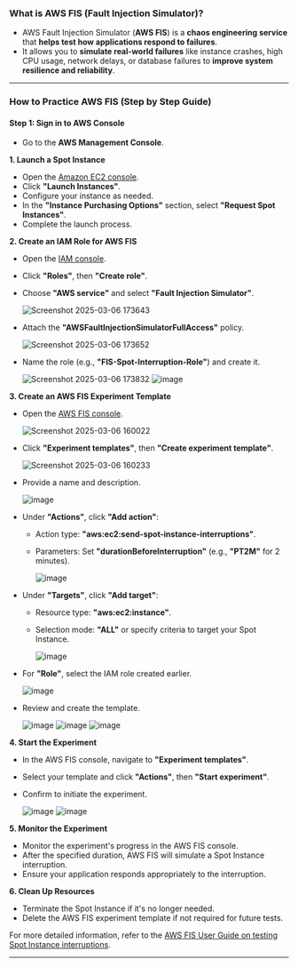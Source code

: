 ### **What is AWS FIS (Fault Injection Simulator)?**  
- AWS Fault Injection Simulator (**AWS FIS**) is a **chaos engineering service** that **helps test how applications respond to failures**.
- It allows you to **simulate real-world failures** like instance crashes, high CPU usage, network delays, or database failures to **improve system resilience and reliability**.  

---

### **How to Practice AWS FIS (Step by Step Guide)**  

#### **Step 1: Sign in to AWS Console**  
- Go to the **AWS Management Console**.
  
**1. Launch a Spot Instance**

   - Open the [Amazon EC2 console](https://console.aws.amazon.com/ec2/).
   - Click **"Launch Instances"**.
   - Configure your instance as needed.
   - In the **"Instance Purchasing Options"** section, select **"Request Spot Instances"**.
   - Complete the launch process.

**2. Create an IAM Role for AWS FIS**

   - Open the [IAM console](https://console.aws.amazon.com/iam/).
   - Click **"Roles"**, then **"Create role"**.
   - Choose **"AWS service"** and select **"Fault Injection Simulator"**.

     ![Screenshot 2025-03-06 173643](https://github.com/user-attachments/assets/a550fbb6-d0ae-43bc-8b94-b6537acfa9f2)
    
   - Attach the **"AWSFaultInjectionSimulatorFullAccess"** policy.

     ![Screenshot 2025-03-06 173652](https://github.com/user-attachments/assets/5273a5b9-4cbf-45f2-943e-cf81b253d4c9)

   - Name the role (e.g., **"FIS-Spot-Interruption-Role"**) and create it.

     ![Screenshot 2025-03-06 173832](https://github.com/user-attachments/assets/09cbc05d-b491-4134-8d3d-c937799734d3)
     ![image](https://github.com/user-attachments/assets/18339afa-3c73-4595-ae3f-f1d57db3e549)

     
**3. Create an AWS FIS Experiment Template**

   - Open the [AWS FIS console](https://console.aws.amazon.com/fis/).

     ![Screenshot 2025-03-06 160022](https://github.com/user-attachments/assets/d458bd53-a55f-4c94-9eab-b0d026069b4a)

   - Click **"Experiment templates"**, then **"Create experiment template"**.

     ![Screenshot 2025-03-06 160233](https://github.com/user-attachments/assets/5660d4f6-097d-442b-a85b-56c91eee5a2a)

   - Provide a name and description.

     ![image](https://github.com/user-attachments/assets/54d67518-c955-4dff-948d-2083040d0494)
     
   - Under **"Actions"**, click **"Add action"**:
     - Action type: **"aws:ec2:send-spot-instance-interruptions"**.
     - Parameters: Set **"durationBeforeInterruption"** (e.g., **"PT2M"** for 2 minutes).

       ![image](https://github.com/user-attachments/assets/b137fc77-ac88-4e10-a5f6-bd0332a88414)

   - Under **"Targets"**, click **"Add target"**:
     - Resource type: **"aws:ec2:instance"**.
     - Selection mode: **"ALL"** or specify criteria to target your Spot Instance.

       ![image](https://github.com/user-attachments/assets/8da6ae77-f770-45aa-9204-73d6801b1d9d)

   - For **"Role"**, select the IAM role created earlier.

     ![image](https://github.com/user-attachments/assets/ed30aeb1-d40e-4c17-a8c8-d7d13e35e7f6)

   - Review and create the template.

     ![image](https://github.com/user-attachments/assets/f37ce7fd-3560-4ef1-87ab-57ce1c4db801)
     ![image](https://github.com/user-attachments/assets/b247ca6a-6c45-4753-9390-20dd0c81389f)
     ![image](https://github.com/user-attachments/assets/3893f736-ffcc-4c89-b015-af2c3a89333c)

**4. Start the Experiment**

   - In the AWS FIS console, navigate to **"Experiment templates"**.
   - Select your template and click **"Actions"**, then **"Start experiment"**.
   - Confirm to initiate the experiment.

     ![image](https://github.com/user-attachments/assets/a4ce6a2c-34d1-4a09-8b0c-a12aa6713b47)
     ![image](https://github.com/user-attachments/assets/7404a5a3-3c65-497d-9671-91035d7c100c)

**5. Monitor the Experiment**

   - Monitor the experiment's progress in the AWS FIS console.
   - After the specified duration, AWS FIS will simulate a Spot Instance interruption.
   - Ensure your application responds appropriately to the interruption.

**6. Clean Up Resources**

   - Terminate the Spot Instance if it's no longer needed.
   - Delete the AWS FIS experiment template if not required for future tests.

For more detailed information, refer to the [AWS FIS User Guide on testing Spot Instance interruptions](https://docs.aws.amazon.com/fis/latest/userguide/fis-tutorial-spot-interruptions.html).

---
